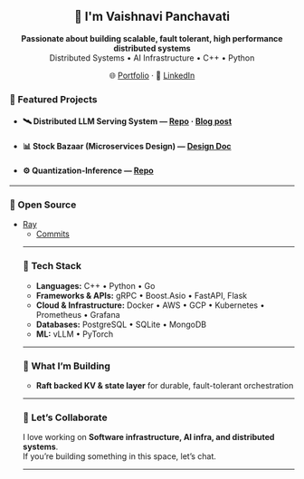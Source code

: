 <div align="center">

<h2 align="center">👋 I'm <b>Vaishnavi Panchavati</b> </h2>

**Passionate about building scalable, fault tolerant, high performance distributed systems**  
Distributed Systems • AI Infrastructure • C++ • Python

🌐 <a href="https://vaishdho1.github.io/my-portfolio/">Portfolio</a> ·  💼 <a href="https://www.linkedin.com/in/vaishnavi-panchavati/"> LinkedIn</a> 

</div>

<h3 align="left">🚀 Featured Projects</h3>

- <h4>🛰 Distributed LLM Serving System — <a href="https://github.com/vaishdho1/Model-Serving-System">Repo</a> · <a href="https://vaishdho1.github.io/my-portfolio/llm-serving-system2.html">Blog post</a></h3>

- <h4>📊 Stock Bazaar (Microservices Design) — <a href="https://github.com/vaishdho1/Certifications/blob/main/stock-app-design-doc.pdf">Design Doc</a></h3>


- <h4>⚙️ Quantization-Inference — <a href="https://github.com/vaishdho1/Quantization-Inference">Repo</a></h3>

---
<h3 align="left">🌿 Open Source</h2>
<ul>
  <li>
   <a href="https://github.com/ray-project/ray">Ray</a>
  <ul>
    <li>
      <a href="https://github.com/ray-project/ray/commits?author=vaishdho1">Commits</a>
    </li>
  </ul>
  </li>

---

<h3 align="left"> 🧰 Tech Stack</h3>

- **Languages:** C++ • Python • Go  
- **Frameworks & APIs:** gRPC • Boost.Asio • FastAPI, Flask
- **Cloud & Infrastructure:** Docker • AWS • GCP • Kubernetes • Prometheus • Grafana  
- **Databases:** PostgreSQL • SQLite • MongoDB  
- **ML:** vLLM • PyTorch 
---

<h3 align="left"> 🔭 What I’m Building</h3>

- **Raft backed KV & state layer** for durable, fault-tolerant orchestration

---

<h3 align="left"> 🤝 Let’s Collaborate</h3>

I love working on **Software infrastructure, AI infra, and distributed systems**.  
If you’re building something in this space, let’s chat.


---

<!-- Optional: simple GitHub cards; remove if you prefer a cleaner look -->
<!--
<div align="center">
  <img src="https://github-readme-stats.vercel.app/api?username=vaishdho1&show_icons=true&hide_title=true" alt="GitHub stats" />
  <img src="https://github-readme-stats.vercel.app/api/top-langs/?username=vaishdho1&layout=compact" alt="Top languages" />
</div>
-->
